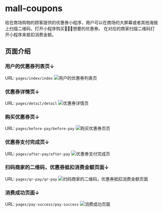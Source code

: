 # mall-coupons
给在商场购物的顾客提供的优惠券小程序，用户可以在商场的大屏幕或者其他海报上扫描二维码，打开小程序购买想要的优惠券。
在对应的商家扫描二维码打开小程序来抵扣消费金额。

## 页面介绍
### 用户的优惠券列表页↓
URL: `pages/index/index` 
![用户的优惠券列表页](https://ws3.sinaimg.cn/large/006tNc79ly1fhjfy8axygj30ki0vg40s.jpg)

### 优惠券详情页↓
URL: `pages/detail/detail`
![优惠券详情页](https://ws4.sinaimg.cn/large/006tNc79ly1fhjfzoj6dzj30ku0zqq8e.jpg)

### 购买优惠券页↓
URL: `pages/before-pay/before-pay`
![购买优惠券页页](https://ws2.sinaimg.cn/large/006tNc79ly1fhjg22bk0qj30kw0li759.jpg)

### 优惠券支付完成页↓
URL: `pages/after-pay/after-pay`
![优惠券支付完成页](https://ws4.sinaimg.cn/large/006tNc79ly1fhjg35gpc1j30ks0rudi4.jpg)

### 扫码商家的二维码，优惠券抵扣消费金额页面↓
URL: `pages/qr-pay/qr-pay`
![扫码商家的二维码，优惠券抵扣消费金额页面](https://ws1.sinaimg.cn/large/006tNc79ly1fhjg4dhddxj30ki0xo76j.jpg)

### 消费成功页面↓
URL: `pages/pay-success/pay-success` 
![消费成功页面](https://ws4.sinaimg.cn/large/006tNc79ly1fhjg557vnej30ky0nwq46.jpg)
